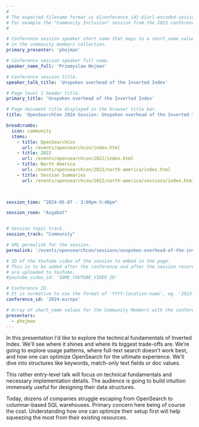 ```yaml
---
#
# The expected filename format is ${conference_id}-${url-encoded-session-title}.md
# For example the "Community Inclusion" session from the 2023 conference in North America the title is "2023-north-america-community-inclusion.html"
#

# Conference session speaker short name that maps to a short_name value
# in the community members collection.
primary_presenter: 'phejman'

# Conference session speaker full name.
speaker_name_full: 'Przemyslaw Hejman'

# Conference session title.
speaker_talk_title: 'Unspoken overhead of the Inverted Index'

# Page level 1 header title.
primary_title: 'Unspoken overhead of the Inverted Index'

# Page document title displayed in the browser title bar.
title: 'OpenSearchCon 2024 Session: Unspoken overhead of the Inverted Index'

breadcrumbs:
  icon: community
  items:
    - title: OpenSearchCon
      url: /events/opensearchcon/index.html
    - title: 2022
      url: /events/opensearchcon/2022/index.html
    - title: North America
      url: /events/opensearchcon/2022/north-america/index.html
    - title: Session Summaries
      url: /events/opensearchcon/2022/north-america/sessions/index.html
      


session_time: "2024-05-07 - 3:00pm-3:40pm"

session_room: "Asgabat"


# Session topic track.
session_track: "Community"

# URL permalink for the session.
permalink: '/events/opensearchcon/sessions/unspoken-overhead-of-the-inverted-index.html'

# ID of the YouTube video of the session to embed in the page.
# This is to be added after the conference and after the session recordings
# are uploaded to YouTube.
#youtube_video_id: 'SOME_YOUTUBE_VIDEO_ID'

# Conference ID.
# It is normative to use the format of 'YYYY-location-name', eg. '2023-north-america'.
conference_id: '2024-europe'

# Array of short_name values for the Community Members with the conference_speaker persona whom are presenting the session. This includes the primary_speaker indicated above and any other presenters (if any).
presenters:
  - phejman
---
```

In this presentation I'd like to explore the technical fundamentals of Inverted Index. We'll see where it shines and where its biggest trade-offs are. We’re going to explore usage patterns, where full-text search doesn’t work best, and how one can optimize OpenSearch for the ultimate experience. We’ll dive into structures like keywords, match-only text fields or doc values.

This rather entry-level talk will focus on technical fundamentals and necessary implementation details. The audience is going to build intuition immensely useful for designing their data structures. 

Today, dozens of companies struggle escaping from OpenSearch to columnar-based SQL warehouses. Primary concern here being of course the cost. Understanding how one can optimize their setup first will help squeezing the most from their existing resources.